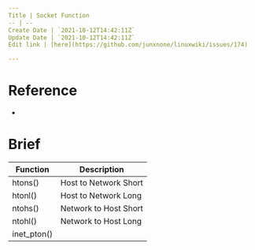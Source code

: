```yaml
---
Title | Socket Function
-- | --
Create Date | `2021-10-12T14:42:11Z`
Update Date | `2021-10-12T14:42:11Z`
Edit link | [here](https://github.com/junxnone/linuxwiki/issues/174)

---
```

# Reference
- []()


# Brief

Function | Description
-- | --
htons() | Host to Network Short
htonl() | Host to Network Long
ntohs() | Network to Host Short
ntohl() | Network to Host Long
inet_pton() | 

